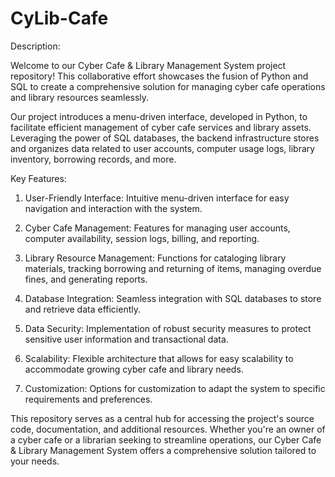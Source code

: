 # CyLib-Cafe
Description:

Welcome to our Cyber Cafe & Library Management System project repository! This collaborative effort showcases the fusion of Python and SQL to create a comprehensive solution for managing cyber cafe operations and library resources seamlessly.

Our project introduces a menu-driven interface, developed in Python, to facilitate efficient management of cyber cafe services and library assets. Leveraging the power of SQL databases, the backend infrastructure stores and organizes data related to user accounts, computer usage logs, library inventory, borrowing records, and more.

Key Features:

1) User-Friendly Interface: Intuitive menu-driven interface for easy navigation and interaction with the system.

2) Cyber Cafe Management: Features for managing user accounts, computer availability, session logs, billing, and reporting.

3) Library Resource Management: Functions for cataloging library materials, tracking borrowing and returning of items, managing overdue fines, and generating reports.

4) Database Integration: Seamless integration with SQL databases to store and retrieve data efficiently.

5) Data Security: Implementation of robust security measures to protect sensitive user information and transactional data.

6) Scalability: Flexible architecture that allows for easy scalability to accommodate growing cyber cafe and library needs.

7) Customization: Options for customization to adapt the system to specific requirements and preferences.
  
This repository serves as a central hub for accessing the project's source code, documentation, and additional resources. Whether you're an owner of a cyber cafe or a librarian seeking to streamline operations, our Cyber Cafe & Library Management System offers a comprehensive solution tailored to your needs.
